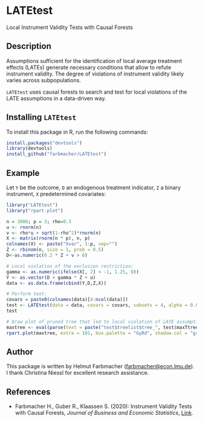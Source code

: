 # LATEtest
Local Instrument Validity Tests with Causal Forests

## Description
Assumptions sufficient for the identification of local average treatment effects (LATEs) generate necessary conditions 
that allow to refute instrument validity. The degree of violations of instrument validity likely varies across 
subpopulations.
 
`LATEtest` uses causal forests to search and test for local violations of the LATE assumptions in a data-driven way.

## Installing `LATEtest`
To install this package in R, run the following commands:

```R
install.packages("devtools")
library(devtools)
install_github("farbmacher/LATEtest")
```

## Example
Let `Y` be the outcome, `D` an endogenous treatment indicator, `Z` a binary instrument, `X` predetermined covariates:
        
```R
library("LATEtest")
library("rpart.plot")

n = 3000; p = 3; rho=0.3
u <- rnorm(n)
v <- rho*u + sqrt(1-rho^2)*rnorm(n)
X <- matrix(rnorm(n * p), n, p)
colnames(X) <- paste("Xvar", 1:p, sep="")
Z <- rbinom(n, size = 1, prob = 0.5)
D<-as.numeric(0.2 * Z + v > 0)

# Local violation of the exclusion restriction:
gamma <- as.numeric(ifelse(X[, 2] < -1, 1.25, 0))
Y <- as.vector(D + gamma * Z + u)
data <- as.data.frame(cbind(Y,D,Z,X))

# Perform test:
covars = paste0(colnames(data)[4:ncol(data)])
test <- LATEtest(data = data, covars = covars, subsets = 4, alpha = 0.05)
test

# Draw plot of pruned tree that led to local violation of LATE assumptions:
maxtree <- eval(parse(text = paste("test$treelist$tree_", test$maxTtree$label, test$maxTtree$J,sep = "")))
rpart.plot(maxtree, extra = 101, box.palette = "GyRd", shadow.col = "gray", nn = TRUE, roundint = FALSE)
```

## Author
This package is written by Helmut Farbmacher (farbmacher@econ.lmu.de). I thank Christina Niessl for excellent research assistance.

## References
* Farbmacher H., Guber R., Klaassen S. (2020): Instrument Validity Tests with Causal Forests, *Journal of Business and Economic Statistics*, [Link](https://www.tandfonline.com/doi/abs/10.1080/07350015.2020.1847122?journalCode=ubes20).
